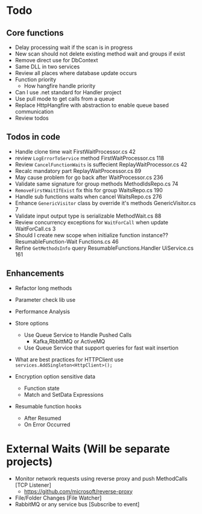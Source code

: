 ﻿# Todo

## Core functions
* Delay processing wait if the scan is in progress
* New scan should not delete existing method wait and groups if exist
* Remove direct use for DbContext
* Same DLL in two services
* Review all places where database update occurs
* Function priority
	* How hangfire handle priority
* Can I use .net standard for Handler project
* Use pull mode to get calls from a queue
* Replace HttpHangfire with abstraction to enable queue based communication
* Review todos

## Todos in code
* Handle clone time wait FirstWaitProcessor.cs	42
* review `LogErrorToService` method	FirstWaitProcessor.cs	118
* Review `CancelFunctionWaits` is suffecient	ReplayWaitProcessor.cs	42
* Recalc mandatory part	ReplayWaitProcessor.cs	89
* May cause problem for go back after	WaitProcessor.cs	236
* Validate same signature for group methods	MethodIdsRepo.cs	74
* `RemoveFirstWaitIfExist` fix this for group	WaitsRepo.cs	190
* Handle sub functions waits when cancel WaitsRepo.cs	276
* Enhance `GenericVisitor` class by override it's methods 	GenericVisitor.cs	7
* Validate input output type is serializable	MethodWait.cs	88
* Review concurrency exceptions for `WaitForCall` when update	WaitForCall.cs	3
* Should I create new scope when initialize function instance??	ResumableFunction-Wait Functions.cs	46
* Refine `GetMethodsInfo` query	ResumableFunctions.Handler	UiService.cs	161

## Enhancements
* Refactor long methods
* Parameter check lib use
* Performance Analysis
* Store options
	* Use Queue Service to Handle Pushed Calls
		* Kafka,RbbittMQ or ActiveMQ
	* Use Queue Service that support queries for fast wait insertion
* What are best practices for HTTPClient use `services.AddSingleton<HttpClient>();`

* Encryption option sensitive data
	* Function state
	* Match and SetData Expressions
* Resumable function hooks
	* After Resumed
	* On Error Occurred



# External Waits (Will be separate projects)
* Monitor network requests using reverse proxy and push MethodCalls [TCP Listener]
	* https://github.com/microsoft/reverse-proxy
* File/Folder Changes [File Watcher]
* RabbitMQ or any service bus [Subscribe to event]